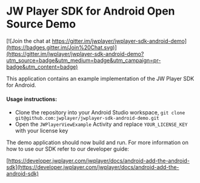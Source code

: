 # JW Player SDK for Android Open Source Demo


[![Join the chat at https://gitter.im/jwplayer/jwplayer-sdk-android-demo](https://badges.gitter.im/Join%20Chat.svg)](https://gitter.im/jwplayer/jwplayer-sdk-android-demo?utm_source=badge&utm_medium=badge&utm_campaign=pr-badge&utm_content=badge)

This application contains an example implementation of the JW Player SDK for Android.

#### Usage instructions:

-	Clone the repository into your Android Studio workspace, `git clone git@github.com:jwplayer/jwplayer-sdk-android-demo.git`
-	Open the `JWPlayerViewExample` Activity and replace `YOUR_LICENSE_KEY` with your license key

The demo application should now build and run. For more information on how to use our SDK refer to our developer guide:

[https://developer.jwplayer.com/jwplayer/docs/android-add-the-android-sdk](https://developer.jwplayer.com/jwplayer/docs/android-add-the-android-sdk)
